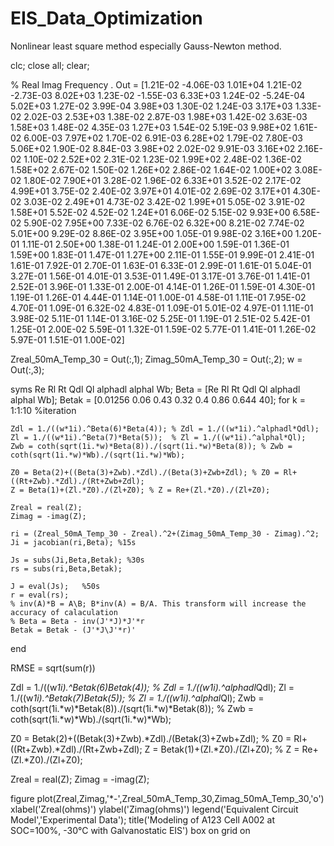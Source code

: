 # EIS_Data_Optimization
Nonlinear least square method especially Gauss-Newton method.


clc;
close all;
clear;


%       Real      Imag    Frequency .
Out = [1.21E-02	-4.06E-03	1.01E+04
      1.21E-02	-2.73E-03	8.02E+03
      1.23E-02	-1.55E-03	6.33E+03
      1.24E-02	-5.24E-04	5.02E+03
      1.27E-02	3.99E-04	3.98E+03
      1.30E-02	1.24E-03	3.17E+03
      1.33E-02	2.02E-03	2.53E+03
      1.38E-02	2.87E-03	1.98E+03
      1.42E-02	3.63E-03	1.58E+03
      1.48E-02	4.35E-03	1.27E+03
      1.54E-02	5.19E-03	9.98E+02
      1.61E-02	6.00E-03	7.97E+02
      1.70E-02	6.91E-03	6.28E+02
      1.79E-02	7.80E-03	5.06E+02
      1.90E-02	8.84E-03	3.98E+02
      2.02E-02	9.91E-03	3.16E+02
      2.16E-02	1.10E-02	2.52E+02
      2.31E-02	1.23E-02	1.99E+02
      2.48E-02	1.36E-02	1.58E+02
      2.67E-02	1.50E-02	1.26E+02
      2.86E-02	1.64E-02	1.00E+02
      3.08E-02	1.80E-02	7.90E+01
      3.28E-02	1.96E-02	6.33E+01
      3.52E-02	2.17E-02	4.99E+01
      3.75E-02	2.40E-02	3.97E+01
      4.01E-02	2.69E-02	3.17E+01
      4.30E-02	3.03E-02	2.49E+01
      4.73E-02	3.42E-02	1.99E+01
      5.05E-02	3.91E-02	1.58E+01
      5.52E-02	4.52E-02	1.24E+01
      6.06E-02	5.15E-02	9.93E+00
      6.58E-02	5.90E-02	7.95E+00
      7.33E-02	6.76E-02	6.32E+00
      8.21E-02	7.74E-02	5.01E+00
      9.29E-02	8.86E-02	3.95E+00
      1.05E-01	9.98E-02	3.16E+00
      1.20E-01	1.11E-01	2.50E+00
      1.38E-01	1.24E-01	2.00E+00
      1.59E-01	1.36E-01	1.59E+00
      1.83E-01	1.47E-01	1.27E+00
      2.11E-01	1.55E-01	9.99E-01
      2.41E-01	1.61E-01	7.92E-01
      2.70E-01	1.63E-01	6.33E-01
      2.99E-01	1.61E-01	5.04E-01
      3.27E-01	1.56E-01	4.01E-01
      3.53E-01	1.49E-01	3.17E-01
      3.76E-01	1.41E-01	2.52E-01
      3.96E-01	1.33E-01	2.00E-01
      4.14E-01	1.26E-01	1.59E-01
      4.30E-01	1.19E-01	1.26E-01
      4.44E-01	1.14E-01	1.00E-01
      4.58E-01	1.11E-01	7.95E-02
      4.70E-01	1.09E-01	6.32E-02
      4.83E-01	1.09E-01	5.01E-02
      4.97E-01	1.11E-01	3.98E-02
      5.11E-01	1.14E-01	3.16E-02
      5.25E-01	1.19E-01	2.51E-02
      5.42E-01	1.25E-01	2.00E-02
      5.59E-01	1.32E-01	1.59E-02
      5.77E-01	1.41E-01	1.26E-02
      5.97E-01	1.51E-01	1.00E-02]


Zreal_50mA_Temp_30    =    Out(:,1);
Zimag_50mA_Temp_30    =    Out(:,2);
w = Out(:,3);

syms Re Rl Rt Qdl Ql alphadl alphal Wb;
Beta = [Re Rl Rt Qdl Ql alphadl alphal Wb]; 
Betak = [0.01256 0.06 0.43 0.32 0.4 0.86 0.644 40];
for k = 1:1:10 %iteration
  
    Zdl = 1./((w*1i).^Beta(6)*Beta(4)); % Zdl = 1./((w*1i).^alphadl*Qdl);
    Zl = 1./((w*1i).^Beta(7)*Beta(5));  % Zl = 1./((w*1i).^alphal*Ql);
    Zwb = coth(sqrt(1i.*w)*Beta(8))./(sqrt(1i.*w)*Beta(8)); % Zwb = coth(sqrt(1i.*w)*Wb)./(sqrt(1i.*w)*Wb);

    Z0 = Beta(2)+((Beta(3)+Zwb).*Zdl)./(Beta(3)+Zwb+Zdl); % Z0 = Rl+((Rt+Zwb).*Zdl)./(Rt+Zwb+Zdl);
    Z = Beta(1)+(Zl.*Z0)./(Zl+Z0); % Z = Re+(Zl.*Z0)./(Zl+Z0);
    
    Zreal = real(Z);
    Zimag = -imag(Z);
    
    ri = (Zreal_50mA_Temp_30 - Zreal).^2+(Zimag_50mA_Temp_30 - Zimag).^2;
    Ji = jacobian(ri,Beta); %15s
    
    Js = subs(Ji,Beta,Betak); %30s
    rs = subs(ri,Beta,Betak);
    
    J = eval(Js);   %50s
    r = eval(rs);   
    % inv(A)*B = A\B; B*inv(A) = B/A. This transform will increase the accuracy of calaculation
    % Beta = Beta - inv(J'*J)*J'*r
    Betak = Betak - (J'*J\J'*r)'
    
end

RMSE = sqrt(sum(r))

Zdl = 1./((w*1i).^Betak(6)*Betak(4)); % Zdl = 1./((w*1i).^alphadl*Qdl);
Zl = 1./((w*1i).^Betak(7)*Betak(5));  % Zl = 1./((w*1i).^alphal*Ql);
Zwb = coth(sqrt(1i.*w)*Betak(8))./(sqrt(1i.*w)*Betak(8)); % Zwb = coth(sqrt(1i.*w)*Wb)./(sqrt(1i.*w)*Wb);

Z0 = Betak(2)+((Betak(3)+Zwb).*Zdl)./(Betak(3)+Zwb+Zdl); % Z0 = Rl+((Rt+Zwb).*Zdl)./(Rt+Zwb+Zdl);
Z = Betak(1)+(Zl.*Z0)./(Zl+Z0); % Z = Re+(Zl.*Z0)./(Zl+Z0);

Zreal = real(Z);
Zimag = -imag(Z);

figure
plot(Zreal,Zimag,'*-',Zreal_50mA_Temp_30,Zimag_50mA_Temp_30,'o')
xlabel('Zreal(ohms)')
ylabel('Zimag(ohms)')
legend('Equivalent Circuit Model','Experimental Data');
title('Modeling of A123 Cell A002 at SOC=100%, -30°C with Galvanostatic EIS')
box on
grid on
